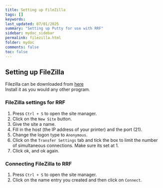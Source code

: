 ```yaml
---
title: Setting up FileZilla
tags: []
keywords: 
last_updated: 07/01/2025
summary: "Setting up Putty for use with RRF"
sidebar: mydoc_sidebar
permalink: filezilla.html
folder: mydoc
comments: false
toc: false
---
```


## Setting up FileZilla

Filezilla can be downloaded from [here](https://filezilla-project.org/download.php?type=client)  
Install it as you would any other program.  

### FileZilla settings for RRF

1. Press `Ctrl + S` to open the site manager.  
2. Click on the `New Site` button.
3. Give the site a name.
4. Fill in the host (the IP address of your printer) and the port (21).
5. Change the logon type to `Anonymous`.
6. Click on the `Transfer Settings` tab and tick the box to limit the number of simultaneous connections. Make sure its set at 1.
7. Click ok, and ok again.

### Connecting FileZilla to RRF

1. Press `Ctrl + S` to open the site manager. 
2. Click on the name entry you created and then click on `Connect`.
